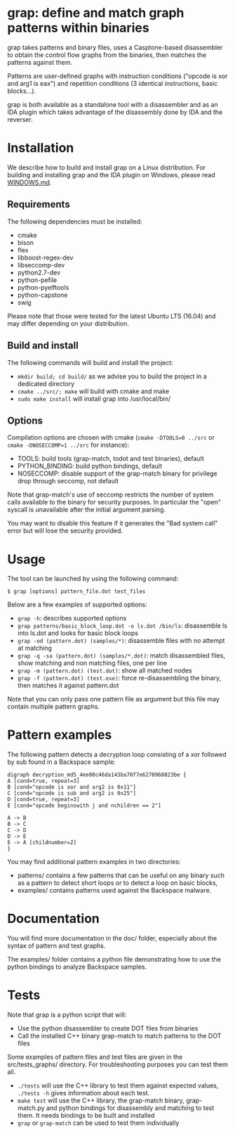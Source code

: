 # grap: define and match graph patterns within binaries
grap takes patterns and binary files, uses a Casptone-based disassembler to obtain the control flow graphs from the binaries, then matches the patterns against them.

Patterns are user-defined graphs with instruction conditions ("opcode is xor and arg1 is eax") and repetition conditions (3 identical instructions, basic blocks...).

grap is both available as a standalone tool with a disassembler and as an IDA plugin which takes advantage of the disassembly done by IDA and the reverser.

# Installation
We describe how to build and install grap on a Linux distribution.
For building and installing grap and the IDA plugin on Windows, please read [WINDOWS.md](WINDOWS.md).

## Requirements
The following dependencies must be installed:

- cmake
- bison
- flex 
- libboost-regex-dev
- libseccomp-dev
- python2.7-dev
- python-pefile
- python-pyelftools
- python-capstone
- swig

Please note that those were tested for the latest Ubuntu LTS (16.04) and may differ depending on your distribution.

## Build and install
The following commands will build and install the project:

- `mkdir build; cd build/` as we advise you to build the project in a dedicated directory
- `cmake ../src/; make` will build with cmake and make
- `sudo make install` will install grap into /usr/local/bin/

## Options
Compilation options are chosen with cmake (`cmake -DTOOLS=0 ../src` or `cmake -DNOSECCOMP=1 ../src` for instance):

- TOOLS: build tools (grap-match, todot and test binaries), default
- PYTHON_BINDING: build python bindings, default
- NOSECCOMP: disable support of the grap-match binary for privilege drop through seccomp, not default

Note that grap-match's use of seccomp restricts the number of system calls available to the binary for security purposes. 
In particular the "open" syscall is unavailable after the initial argument parsing.

You may want to disable this feature if it generates the "Bad system call" error but will lose the security provided.

# Usage
The tool can be launched by using the following command:

`$ grap [options] pattern_file.dot test_files`

Below are a few examples of supported options:

- `grap -h`: describes supported options
- `grap patterns/basic_block_loop.dot -o ls.dot /bin/ls`: disassemble ls into ls.dot and looks for basic block loops
- `grap -od (pattern.dot) (samples/*)`: disassemble files with no attempt at matching
- `grap -q -sa (pattern.dot) (samples/*.dot)`: match disassembled files, show matching and non matching files, one per line
- `grap -m (pattern.dot) (test.dot)`: show all matched nodes
- `grap -f (pattern.dot) (test.exe)`: force re-disassembling the binary, then matches it against pattern.dot

Note that you can only pass one pattern file as argument but this file may contain multiple pattern graphs.

# Pattern examples
The following pattern detects a decryption loop consisting of a xor followed by sub found in a Backspace sample:
```
digraph decryption_md5_4ee00c46da143ba70f7e6270960823be {
A [cond=true, repeat=3]
B [cond="opcode is xor and arg2 is 0x11"]
C [cond="opcode is sub and arg2 is 0x25"]
D [cond=true, repeat=3]
E [cond="opcode beginswith j and nchildren == 2"]

A -> B
B -> C
C -> D
D -> E
E -> A [childnumber=2]
}
```

You may find additional pattern examples in two directories:

- patterns/ contains a few patterns that can be useful on any binary such as a pattern to detect short loops or to detect a loop on basic blocks,
- examples/ contains patterns used against the Backspace malware.

# Documentation
You will find more documentation in the doc/ folder, especially about the syntax of pattern and test graphs.

The examples/ folder contains a python file demonstrating how to use the python bindings to analyze Backspace samples.

# Tests
Note that grap is a python script that will:

- Use the python disassembler to create DOT files from binaries
- Call the installed C++ binary grap-match to match patterns to the DOT files

Some examples of pattern files and test files are given in the src/tests_graphs/ directory.
For troubleshooting purposes you can test them all.

- `./tests` will use the C++ library to test them against expected values, `./tests -h` gives information about each test.
- `make test` will use the C++ library, the grap-match binary, grap-match.py and python bindings for disassembly and matching to test them. It needs bindings to be built and installed
- `grap` or `grap-match` can be used to test them individually
